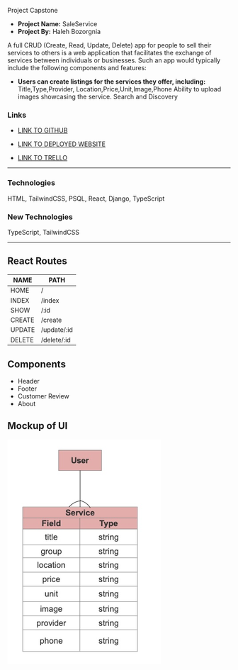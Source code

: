 Project Capstone 
- **Project Name:** SaleService
- **Project By:** Haleh Bozorgnia

A full CRUD (Create, Read, Update, Delete) app for people to sell their services to others is a web application that facilitates the exchange of services between individuals or businesses. Such an app would typically include the following components and features:


- **Users can create listings for the services they offer, including:**
Title,Type,Provider, Location,Price,Unit,Image,Phone 
Ability to upload images showcasing the service.
Search and Discovery

### Links
- [LINK TO GITHUB](https://github.com/Haleh-Bozorgnia/Capstone-Project-Frontend)

- [LINK TO DEPLOYED WEBSITE]()
- [LINK TO TRELLO](https://trello.com/invite/b/xWjZrqzw/ATTIb0826fcb35d19928f0b225fca45828da6AF1608C/saleservice)

---
### Technologies  
HTML, TailwindCSS, PSQL, React, Django, TypeScript

### New Technologies   
TypeScript, TailwindCSS

---
## React Routes

| NAME       | PATH               |
| ---------- | ------------------ |
| HOME       | /                  |
| INDEX      | /index             |
| SHOW       | /:id               |
| CREATE     | /create            |
| UPDATE     | /update/:id        |
| DELETE     | /delete/:id        |


## Components
- Header
- Footer
- Customer Review
- About



## Mockup of UI <br>
 <img src='./src/assets/erd.jpg' alt="ERD Entity"/> <br>